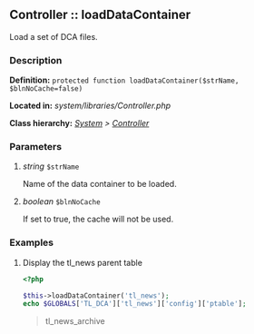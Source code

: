 
Controller :: loadDataContainer
-------------------------------------------

Load a set of DCA files.


### Description ###

**Definition:** `protected function loadDataContainer($strName, $blnNoCache=false)`

**Located in:** *system/libraries/Controller.php*

**Class hierarchy:** *[System](../System.php) > [Controller](../Controller.php)*


### Parameters ###

1. *string* `$strName`

	Name of the data container to be loaded.

1. *boolean* `$blnNoCache`

	If set to true, the cache will not be used.


### Examples ###

1. Display the tl_news parent table

	```php
	<?php

	$this->loadDataContainer('tl_news');
	echo $GLOBALS['TL_DCA']['tl_news']['config']['ptable'];
	```
	> tl_news_archive
